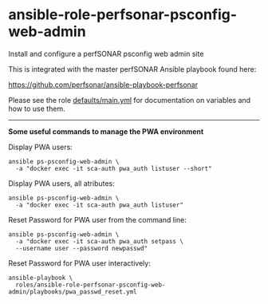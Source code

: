 # ansible-role-perfsonar-psconfig-web-admin
Install and configure a perfSONAR psconfig web admin site

This is integrated with the master perfSONAR Ansible playbook found here:

<https://github.com/perfsonar/ansible-playbook-perfsonar>

Please see the role 
[defaults/main.yml](https://github.com/perfsonar/ansible-role-perfsonar-psconfig-web-admin/blob/master/defaults/main.yml)
for documentation on variables and how to use them.

---

**Some useful commands to manage the PWA environment**

Display PWA users:
```
ansible ps-psconfig-web-admin \
  -a "docker exec -it sca-auth pwa_auth listuser --short"
```

Display PWA users, all atributes:
```
ansible ps-psconfig-web-admin \
  -a "docker exec -it sca-auth pwa_auth listuser"
```

Reset Password for PWA user from the command line:
```
ansible ps-psconfig-web-admin \
  -a "docker exec -it sca-auth pwa_auth setpass \
  --username user --password newpasswd"
```

Reset Password for PWA user interactively:
```
ansible-playbook \
  roles/ansible-role-perfsonar-psconfig-web-admin/playbooks/pwa_passwd_reset.yml
```
